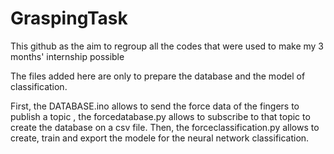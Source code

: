 # GraspingTask
This github as the aim to regroup all the codes that were used to make my 3 months' internship possible

The files added here are only to prepare the database and the model of classification.

First, the DATABASE.ino allows to send the force data of the fingers to publish a topic , the forcedatabase.py allows to subscribe to that topic to create the database on a csv file. Then, the forceclassification.py allows to create, train and export the modele for the neural network classification.
